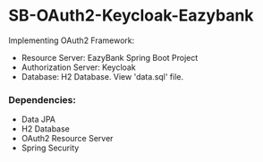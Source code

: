 # SB-OAuth2-Keycloak-Eazybank
Implementing OAuth2 Framework:
* Resource Server: EazyBank Spring Boot Project
* Authorization Server: Keycloak
* Database: H2 Database. View 'data.sql' file.

### Dependencies:
* Data JPA
* H2 Database
* OAuth2 Resource Server
* Spring Security
